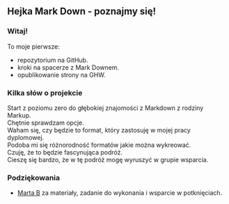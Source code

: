 ## Hejka Mark Down - poznajmy się!

### Witaj!

To moje pierwsze:

- repozytorium na GitHub.
- kroki na spacerze z Mark Downem.
- opublikowanie strony na GHW.

### Kilka słów o projekcie

Start z poziomu zero do głębokiej znajomości z Markdown z rodziny Markup.  
Chętnie sprawdzam opcje.  
Waham się, czy będzie to format, który zastosuję w mojej pracy dyplomowej.  
Podoba mi się różnorodność formatów jakie można wykreować.  
Czuję, że to będzie fascynująca podróż.  
Cieszę się bardzo, że w tę podróż mogę wyruszyć w grupie wsparcia.

### Podziękowania

- [Marta B](http://github.com/martab0) za materiały, zadanie do wykonania i wsparcie w potknięciach.
